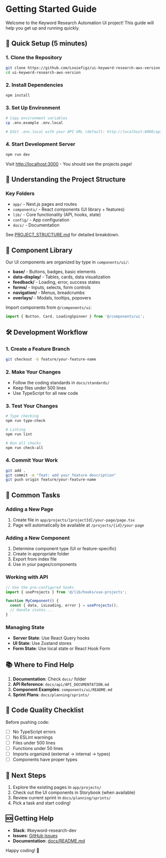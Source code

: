 # Getting Started Guide

Welcome to the Keyword Research Automation UI project! This guide will help you get up and running quickly.

## 🚀 Quick Setup (5 minutes)

### 1. Clone the Repository

```bash
git clone https://github.com/Louiefigz/ui-keyword-research-aws-version.git
cd ui-keyword-research-aws-version
```

### 2. Install Dependencies

```bash
npm install
```

### 3. Set Up Environment

```bash
# Copy environment variables
cp .env.example .env.local

# Edit .env.local with your API URL (default: http://localhost:8000/api/v1)
```

### 4. Start Development Server

```bash
npm run dev
```

Visit [http://localhost:3000](http://localhost:3000) - You should see the projects page!

## 📁 Understanding the Project Structure

### Key Folders

- `app/` - Next.js pages and routes
- `components/` - React components (UI library + features)
- `lib/` - Core functionality (API, hooks, state)
- `config/` - App configuration
- `docs/` - Documentation

See [PROJECT_STRUCTURE.md](./PROJECT_STRUCTURE.md) for detailed breakdown.

## 🧩 Component Library

Our UI components are organized by type in `components/ui/`:

- **base/** - Buttons, badges, basic elements
- **data-display/** - Tables, cards, data visualization
- **feedback/** - Loading, error, success states
- **forms/** - Inputs, selects, form controls
- **navigation/** - Menus, breadcrumbs
- **overlays/** - Modals, tooltips, popovers

Import components from `@/components/ui`:

```typescript
import { Button, Card, LoadingSpinner } from '@/components/ui';
```

## 🛠️ Development Workflow

### 1. Create a Feature Branch

```bash
git checkout -b feature/your-feature-name
```

### 2. Make Your Changes

- Follow the coding standards in `docs/standards/`
- Keep files under 500 lines
- Use TypeScript for all new code

### 3. Test Your Changes

```bash
# Type checking
npm run type-check

# Linting
npm run lint

# Run all checks
npm run check-all
```

### 4. Commit Your Work

```bash
git add .
git commit -m "feat: add your feature description"
git push origin feature/your-feature-name
```

## 🔧 Common Tasks

### Adding a New Page

1. Create file in `app/projects/[projectId]/your-page/page.tsx`
2. Page will automatically be available at `/projects/{id}/your-page`

### Adding a New Component

1. Determine component type (UI or feature-specific)
2. Create in appropriate folder
3. Export from index file
4. Use in your pages/components

### Working with API

```typescript
// Use the pre-configured hooks
import { useProjects } from '@/lib/hooks/use-projects';

function MyComponent() {
  const { data, isLoading, error } = useProjects();
  // Handle states...
}
```

### Managing State

- **Server State**: Use React Query hooks
- **UI State**: Use Zustand stores
- **Form State**: Use local state or React Hook Form

## 📚 Where to Find Help

1. **Documentation**: Check `docs/` folder
2. **API Reference**: `docs/api/API_DOCUMENTATION.md`
3. **Component Examples**: `components/ui/README.md`
4. **Sprint Plans**: `docs/planning/sprints/`

## 🚦 Code Quality Checklist

Before pushing code:

- [ ] No TypeScript errors
- [ ] No ESLint warnings
- [ ] Files under 500 lines
- [ ] Functions under 50 lines
- [ ] Imports organized (external → internal → types)
- [ ] Components have proper types

## 🎯 Next Steps

1. Explore the existing pages in `app/projects/`
2. Check out the UI components in Storybook (when available)
3. Review current sprint in `docs/planning/sprints/`
4. Pick a task and start coding!

## 🆘 Getting Help

- **Slack**: #keyword-research-dev
- **Issues**: [GitHub Issues](https://github.com/Louiefigz/ui-keyword-research-aws-version/issues)
- **Documentation**: [docs/README.md](./docs/README.md)

Happy coding! 🎉
